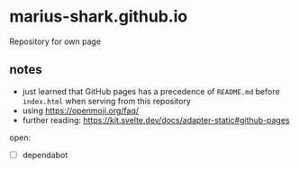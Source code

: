 # marius-shark.github.io

Repository for own page

## notes

- just learned that GitHub pages has a precedence of `README.md` before `index.html` when serving from this repository
- using https://openmoji.org/faq/
- further reading: https://kit.svelte.dev/docs/adapter-static#github-pages

open:

- [ ] dependabot
